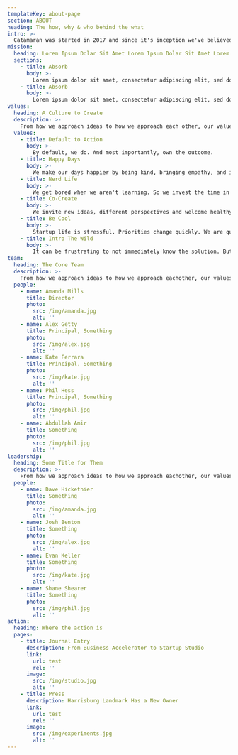 ```yaml
---
templateKey: about-page
section: ABOUT
heading: The how, why & who behind the what
intro: >-
  Catamaran was started in 2017 and since it's inception we've believed by joining together founders and an expert team, that like a Catamaran the resulting twin-hulled vessel can outperform their mono-hauled counterparts.
mission:
  heading: Lorem Ipsum Dolar Sit Amet Lorem Ipsum Dolar Sit Amet Lorem Ipsum Dolar Sit Amet
  sections:
    - title: Absorb
      body: >-
        Lorem ipsum dolor sit amet, consectetur adipiscing elit, sed do eiusmod tempor incididunt ut labore et. Lorem ipsum dolor sit amet, consectetur adipiscing elit, sed do eiusmod tempor incididunt ut labore et.
    - title: Absorb
      body: >-
        Lorem ipsum dolor sit amet, consectetur adipiscing elit, sed do eiusmod tempor incididunt ut labore et. Lorem ipsum dolor sit amet, consectetur adipiscing elit, sed do eiusmod tempor incididunt ut labore et.
values:
  heading: A Culture to Create
  description: >-
    From how we approach ideas to how we approach each other, our values are there to remind us who we are and who we want to be.
  values:
    - title: Default to Action
      body: >-
        By default, we do. And most importantly, own the outcome.
    - title: Happy Days
      body: >-
        We make our days happier by being kind, bringing empathy, and investing in each other.
    - title: Nerd Life
      body: >-
        We get bored when we aren't learning. So we invest the time in ourselves and the team.
    - title: Co-Create
      body: >-
        We invite new ideas, different perspectives and welcome healthy debate. Our work is forever better because of it.
    - title: Be Cool
      body: >-
        Startup life is stressful. Priorities change quickly. We are quick to adapt. When the pressure is on, that's when we bring our A game.
    - title: Intro The Wild
      body: >-
        It can be frustrating to not immediately know the solution. But this is where we thrive. We embrace ambiguity by trusting the process, valuing communication and working hard.
team:
  heading: The Core Team
  description: >-
    From how we approach ideas to how we approach eachother, our values are there to remind us who we are and who we want to be.
  people:
    - name: Amanda Mills
      title: Director
      photo:
        src: /img/amanda.jpg
        alt: ''
    - name: Alex Getty
      title: Principal, Something
      photo:
        src: /img/alex.jpg
        alt: ''
    - name: Kate Ferrara
      title: Principal, Something
      photo:
        src: /img/kate.jpg
        alt: ''
    - name: Phil Hess
      title: Principal, Something
      photo:
        src: /img/phil.jpg
        alt: ''
    - name: Abdullah Amir
      title: Something
      photo:
        src: /img/phil.jpg
        alt: ''
leadership:
  heading: Some Title for Them
  description: >-
    From how we approach ideas to how we approach eachother, our values are there to remind us who we are and who we want to be.
  people:
    - name: Dave Hickethier
      title: Something
      photo:
        src: /img/amanda.jpg
        alt: ''
    - name: Josh Benton
      title: Something
      photo:
        src: /img/alex.jpg
        alt: ''
    - name: Evan Keller
      title: Something
      photo:
        src: /img/kate.jpg
        alt: ''
    - name: Shane Shearer
      title: Something
      photo:
        src: /img/phil.jpg
        alt: ''
action:
  heading: Where the action is
  pages:
    - title: Journal Entry
      description: From Business Accelerator to Startup Studio
      link:
        url: test
        rel: ''
      image:
        src: /img/studio.jpg
        alt: ''
    - title: Press
      description: Harrisburg Landmark Has a New Owner
      link:
        url: test
        rel: ''
      image:
        src: /img/experiments.jpg
        alt: ''
---
```

